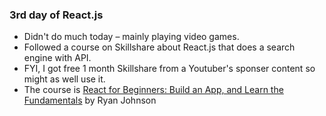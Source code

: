 ### 3rd day of React.js

- Didn't do much today – mainly playing video games.
- Followed a course on Skillshare about React.js that does a search engine with API.
- FYI, I got free 1 month Skillshare from a Youtuber's sponser content so might as well use it.
- The course is [React for Beginners: Build an App, and Learn the Fundamentals](https://www.skillshare.com/classes/React-for-Beginners-Build-an-App-and-Learn-the-Fundamentals/365381517/projects?via=search-layout-grid) by Ryan Johnson
